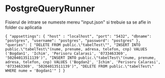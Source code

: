 # PostgreQueryRunner

Fisierul de intrare se numeste mereu "input.json" si trebuie sa se afle in folder cu aplicatia 

`{
    "appsettings": {
        "host" : "localhost",
        "port": "5432",
        "dbname": "postgres",
        "username": "postgres",
        "password": "postgres"
    },
    "queries": [
        "DELETE FROM public.\"tabelTest\"",
        "INSERT INTO public.\"tabelTest\"(nume, prenume, adresa, telefon, cnp) VALUES ('Bogdan1', 'Ichim', 'Perisoru Calarasi', '0733463369', '50204013511139')",
        "INSERT INTO public.\"tabelTest\"(nume, prenume, adresa, telefon, cnp) VALUES ('Bogdan2', 'Ichim', 'Perisoru Calarasi', '0733463369', '50204013511139')",
        "DELETE FROM public.\"tabelTest\" WHERE nume = 'Bogdan1'"
    ]
}`
